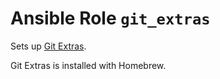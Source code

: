# Ansible Role `git_extras`

Sets up [Git Extras](https://github.com/tj/git-extras).

Git Extras is installed with Homebrew.
